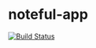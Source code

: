 # noteful-app
[![Build Status](https://travis-ci.org/thinkful-ei20/jeffrey-noteful-v1.svg?branch=master)](https://travis-ci.org/thinkful-ei20/jeffrey-noteful-v1)
